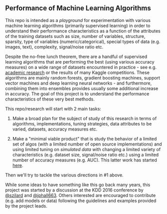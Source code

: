 
## Performance of Machine Learning Algorithms

This repo is intended as a *playground* for experimentation with various machine 
learning algorithms (primarily supervised learning) in order to understand their performance characteristics
as a function of the attributes of the training datasets such as size, number of variables, structure, sparsity,
type of variables (numeric/categorical), special types of data (e.g. images, text),
complexity, signal/noise ratio etc.

Despite the no-free lunch theorem, there are a handful of supervised learning algorithms that are 
performing the best (using various accuracy measures) on a wide range of datasets encountered in
practice - see e.g. [academic research](https://www.cs.cornell.edu/~caruana/ctp/ct.papers/caruana.icml06.pdf)
or the results of many Kaggle competitions. These algorithms are mainly random forests, gradient boosting machines,
support vector machines and deep learning neural networks - and furthermore,
combining them into ensembles provides usually some additional increase in accuracy. 
The goal of this project is to understand the performance characteristics of these very best methods.

This repo/research will start with 2 main tasks:

1. Make a broad plan for the subject of study of this research in terms of algorithms, implementations, tuning
strategies, data attributes to be varied, datasets, accuracy measures etc.

2. Make a "minimal viable product" that is study the behavior of a limited set of algos (with
a limited number of open source implementations) and using 
limited tuning on *simulated data* with changing a limited variety of characteristics 
(e.g. dataset size, signal/noise ratio etc.)
using a limited number of accuracy measures (e.g. AUC). This latter work has started 
[here](simul).

Then we'll try to tackle the various directions in #1 above.

While some ideas to have something like this go back many years, 
this project was started by a discussion at the KDD 2016 conference by [@szilard](https://github.com/szilard) 
and [@jphall663](https://github.com/jphall663). 
Others interested are encouraged to contribute (e.g. add models or data) following the guidelines and examples 
provided by the project leads.

